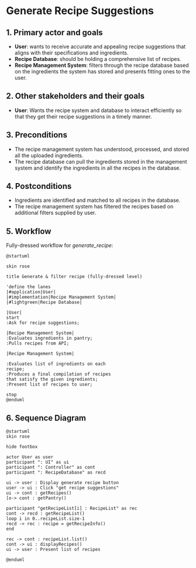# Generate Recipe Suggestions

## 1. Primary actor and goals
* __User__: wants to receive accurate and appealing recipe suggestions that aligns with their specifications and ingredients.
* __Recipe Database__: should be holding a comprehensive list of recipes.
* __Recipe Management System__:  filters through the recipe database based on the ingredients the system has stored and presents fitting ones to the user.


## 2. Other stakeholders and their goals

* __User__: Wants the recipe system and database to interact efficiently so that they get their recipe suggestions in a timely manner.



## 3. Preconditions

* The recipe management system has understood, processed, and stored all the uploaded ingredients.
* The recipe database can pull the ingredients stored in the management system and identify the ingredients in all the recipes in the database.

## 4. Postconditions

* Ingredients are identified and matched to all recipes in the database.
* The recipe management system has filtered the recipes based on additional filters supplied by user. 


## 5. Workflow

Fully-dressed workflow for _generate_recipe_:

```plantuml
@startuml

skin rose

title Generate & filter recipe (fully-dressed level)

'define the lanes
|#application|User|
|#implementation|Recipe Management System|
|#lightgreen|Recipe Database|

|User|
start
:Ask for recipe suggestions;

|Recipe Management System|
:Evaluates ingredients in pantry;
:Pulls recipes from API;

|Recipe Management System|

:Evaluates list of ingredients on each
recipe;
:Produces a final compilation of recipes
that satisfy the given ingredients;
:Present list of recipes to user;

stop
@enduml
```
## 6. Sequence Diagram

```plantuml
@startuml
skin rose

hide footbox

actor User as user
participant ": UI" as ui
participant ": Controller" as cont
participant ": RecipeDatabase" as recd

ui -> user : Display generate recipe button
user -> ui : Click "get recipe suggestions"
ui -> cont : getRecipes()
[o-> cont : getPantry()

participant "getRecipeList[i] : RecipeList" as rec
cont -> recd : getRecipeList()
loop i in 0..recipeList.size-1
recd -> rec : recipe = getRecipeInfo()
end

rec -> cont : recipeList.list()
cont -> ui : displayRecipes()
ui -> user : Present list of recipes

@enduml
````

